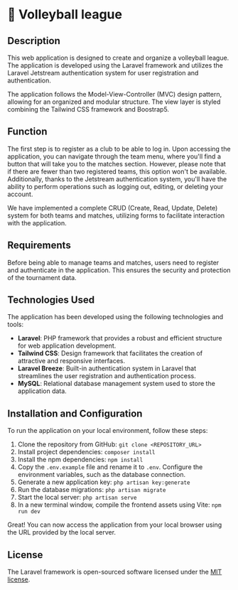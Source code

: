 
# 🏐 Volleyball league 

## Description

This web application is designed to create and organize a volleyball league. The application is developed using the Laravel framework and utilizes the Laravel Jetstream authentication system for user registration and authentication.

The application follows the Model-View-Controller (MVC) design pattern, allowing for an organized and modular structure. The view layer is styled combining the Tailwind CSS framework and Boostrap5.

## Function 

The first step is to register as a club to be able to log in. Upon accessing the application, you can navigate through the team menu, where you'll find a button that will take you to the matches section. However, please note that if there are fewer than two registered teams, this option won't be available. Additionally, thanks to the Jetstream authentication system, you'll have the ability to perform operations such as logging out, editing, or deleting your account.

We have implemented a complete CRUD (Create, Read, Update, Delete) system for both teams and matches, utilizing forms to facilitate interaction with the application.

## Requirements

Before being able to manage teams and matches, users need to register and authenticate in the application. This ensures the security and protection of the tournament data.

## Technologies Used

The application has been developed using the following technologies and tools:

- **Laravel**: PHP framework that provides a robust and efficient structure for web application development.
- **Tailwind CSS**: Design framework that facilitates the creation of attractive and responsive interfaces.
- **Laravel Breeze**: Built-in authentication system in Laravel that streamlines the user registration and authentication process.
- **MySQL**: Relational database management system used to store the application data.

## Installation and Configuration

To run the application on your local environment, follow these steps:

1. Clone the repository from GitHub: `git clone <REPOSITORY_URL>`
2. Install project dependencies: `composer install`
3. Install the npm dependencies: `npm install`
4. Copy the `.env.example` file and rename it to `.env`. Configure the environment variables, such as the database connection.
5. Generate a new application key: `php artisan key:generate`
6. Run the database migrations: `php artisan migrate`
7. Start the local server: `php artisan serve`
8. In a new terminal window, compile the frontend assets using Vite: `npm run dev`

Great! You can now access the application from your local browser using the URL provided by the local server.

## License

The Laravel framework is open-sourced software licensed under the [MIT license](https://opensource.org/licenses/MIT).
